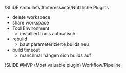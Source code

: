 !SLIDE smbullets
#Interessante/Nützliche Plugins
* delete workspace
* share workspace
* Tool Environment
  - installiert tools autmatisch
* rebuild 
  - baut parameterizierte builds neu
* build timeout 
  - manchmal hängen sich builds auf

!SLIDE
#MVP (Most valuable plugin)
 Workflow/Pipeline
